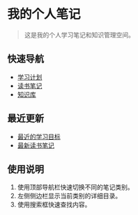 # 我的个人笔记

> 这是我的个人学习笔记和知识管理空间。

## 快速导航

- [学习计划](/study-plan/)
- [读书笔记](/reading-notes/)
- [知识库](/knowledge-base/)

## 最近更新

- [最近的学习目标](/study-plan/current-goals.md)
- [最新读书笔记](/reading-notes/latest.md)

## 使用说明

1. 使用顶部导航栏快速切换不同的笔记类别。
2. 左侧侧边栏显示当前类别的详细目录。
3. 使用搜索框快速查找内容。